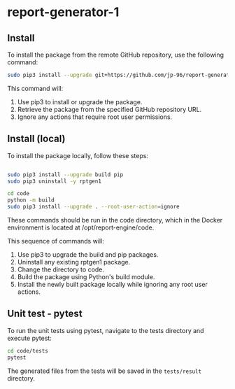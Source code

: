 # report-generator-1

## Install

To install the package from the remote GitHub repository, use the following command:

```bash
sudo pip3 install --upgrade git+https://github.com/jp-96/report-generator-1.git --root-user-action=ignore
```

This command will:
1. Use pip3 to install or upgrade the package.
1. Retrieve the package from the specified GitHub repository URL.
1. Ignore any actions that require root user permissions.

## Install (local)

To install the package locally, follow these steps:

```bash

sudo pip3 install --upgrade build pip
sudo pip3 uninstall -y rptgen1

cd code
python -m build
sudo pip3 install --upgrade . --root-user-action=ignore

```

These commands should be run in the code directory, which in the Docker environment is located at /opt/report-engine/code.

This sequence of commands will:
1. Use pip3 to upgrade the build and pip packages.
1. Uninstall any existing rptgen1 package.
1. Change the directory to code.
1. Build the package using Python's build module.
1. Install the newly built package locally while ignoring any root user actions.

## Unit test - pytest

To run the unit tests using pytest, navigate to the tests directory and execute pytest:

```bash
cd code/tests
pytest
```

The generated files from the tests will be saved in the `tests/result` directory.
